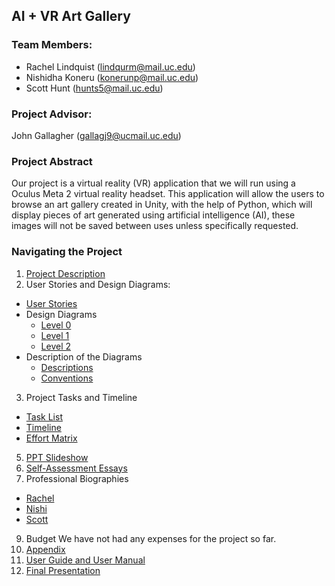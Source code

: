 ## AI + VR Art Gallery

### Team Members:
* Rachel Lindquist (lindqurm@mail.uc.edu)
* Nishidha Koneru (konerunp@mail.uc.edu) 
* Scott Hunt (hunts5@mail.uc.edu)

### Project Advisor:
John Gallagher (gallagj9@ucmail.uc.edu)

### Project Abstract
Our project is a virtual reality (VR) application that we will run using a Oculus Meta 2 virtual reality headset. This application will allow the users to browse an art gallery created in Unity, with the help of Python, which will display pieces of art generated using artificial intelligence (AI), these images will not be saved between uses unless specifically requested.


### Navigating the Project
1. [Project Description](https://github.com/nishikoneru/CSSeniorDesignProject/blob/main/Project-Description.md)
2. User Stories and Design Diagrams:
  * [User Stories](https://github.com/nishikoneru/CSSeniorDesignProject/blob/main/User_Stories.md)
  * Design Diagrams
    * [Level 0](https://github.com/nishikoneru/CSSeniorDesignProject/blob/main/Design_Diagrams/D0.png)
    * [Level 1](https://github.com/nishikoneru/CSSeniorDesignProject/blob/main/Design_Diagrams/D1.png)
    * [Level 2](https://github.com/nishikoneru/CSSeniorDesignProject/blob/main/Design_Diagrams/D2.png)
  * Description of the Diagrams
    * [Descriptions](https://github.com/nishikoneru/CSSeniorDesignProject/blob/main/Design_Diagrams/Diagram_Descriptions.txt)
    * [Conventions](https://github.com/nishikoneru/CSSeniorDesignProject/blob/main/Design_Diagrams/Diagram_Conventions.md)
3. Project Tasks and Timeline
  * [Task List](https://github.com/nishikoneru/CSSeniorDesignProject/blob/main/Tasks/Tasklist.md)
  * [Timeline](https://github.com/nishikoneru/CSSeniorDesignProject/blob/main/Tasks/Timeline.md)
  * [Effort Matrix](https://github.com/nishikoneru/CSSeniorDesignProject/blob/main/Tasks/Effort_Matrix.md)
5. [PPT Slideshow](https://github.com/nishikoneru/CSSeniorDesignProject/blob/main/Final%20Project%20Presentation.pptx)
6. [Self-Assessment Essays](https://github.com/nishikoneru/CSSeniorDesignProject/blob/main/HWEssays/Constraint_Essay.md)
7. Professional Biographies
  * [Rachel](https://github.com/nishikoneru/CSSeniorDesignProject/blob/main/Rachel_Bio.md)
  * [Nishi](https://github.com/nishikoneru/CSSeniorDesignProject/blob/main/Nishidha_Koneru_Bio.md)
  * [Scott](https://github.com/nishikoneru/CSSeniorDesignProject/blob/main/ScottHunt_Bio.md)
9. Budget
    We have not had any expenses for the project so far.
10. [Appendix](https://github.com/nishikoneru/CSSeniorDesignProject/blob/main/Appendix.txt)
11. [User Guide and User Manual](https://rachellindquist.github.io/SeniorProjectSite/)
12. [Final Presentation](https://docs.google.com/presentation/d/1GLXVkNB_5Y-F0xSd1FsgTu_roSeJwO51cLJluHX0Mg8/edit#slide=id.g2081f539ddb_0_26)
